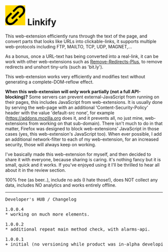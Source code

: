 <h1><img src="resources/icon.png" height="64" width="64"/> Linkify</h1>

This web-extension efficiently runs through the text of the page, 
and convert parts that looks like URLs into clickable-links, 
it supports multiple web-protocols including FTP, MAILTO, TCP, UDP, MAGNET,...

As a bonus, once a URL-text has being converted into a real-link, 
it can be work with other web-extensions such as <a href="https://addons.mozilla.org/en-GB/firefox/addon/remove-redirects-plus/">Remove-Redirects-Plus</a>, 
to remove redirects and unshort tiny-urls (such as 'bit.ly').

This web-extension works very efficiently and modifies text without generating a complete-DOM-reflow effect.



<strong>When this web-extension will only work partially (not a full API-blocking)?</strong>
Some servers can prevent external-JavaScript from running on their pages, this includes JavaScript from web-extensions. It is usually done by serving the web-page with an additional 'Content-Security-Policy' header with the value 'default-src none', for example (https://addons.mozilla.org does it, and it prevents all, no just mine, web-extensions from working on that sub-domain). There isn't much to do in that matter, Firefox was designed to block web-extensions' JavaScript in those cases (yes, this web-extension's JavaScript too). When ever possible, I add an additional network-filter to each of my web-extension, for an increased security, those will always keep on working.

I've basically made this web-extension for myself, and then decided to share it with everyone, because sharing is caring. it's nothing fancy but it is small, quick and it works. If you've enjoyed using it I'll be thrilled to hear all about it in the review section. 

100% free (as beer..), include no ads (I hate those!), does NOT collect any data, includes NO analytics and works entirely offline.

<hr/>

<pre>
Developer's HUB / Changelog

1.0.0.4
* working on much more elements.

1.0.0.2
* additional repeat main method check, with alarms-api.

1.0.0.1
+ initial (no versioning while product was in-alpha developing :| ).
</pre>

<!-- <a href="https://paypal.me/e1adkarak0"><img src="https://www.paypalobjects.com/webstatic/mktg/Logo/pp-logo-100px.png" alt="PayPal Donation"></a> -->